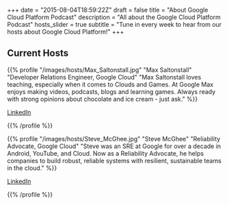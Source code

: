 +++
date = "2015-08-04T18:59:22Z"
draft = false
title = "About Google Cloud Platform Podcast"
description = "All about the Google Cloud Platform Podcast"
hosts_slider = true
subtitle = "Tune in every week to hear from our hosts about Google Cloud Platform!"
+++


<div class="row">
   <div class="col-12 text-left">

   <h2>Current Hosts</h2>

   </div>

  <div class="col-12">

{{% profile
	"/images/hosts/Max_Saltonstall.jpg"
	"Max Saltonstall"
	"Developer Relations Engineer, Google Cloud"
	"Max Saltonstall loves teaching, especially when it comes to Clouds and Games. At Google Max enjoys making videos, podcasts, blogs and learning games. Always ready with strong opinions about chocolate and ice cream - just ask."
%}}

[LinkedIn](https://www.linkedin.com/in/maxsaltonstall/)

{{% /profile %}}

   </div>

  <div class="col-12">

{{% profile
	"/images/hosts/Steve_McGhee.jpg"
	"Steve McGhee"
	"Reliability Advocate, Google Cloud"
	"Steve was an SRE at Google for over a decade in Android, YouTube, and Cloud. Now as a Reliability Advocate, he helps companies to build robust, reliable systems with resilient, sustainable teams in the cloud."
%}}

[LinkedIn](https://www.linkedin.com/in/stevemcghee/)

{{% /profile %}}

   </div>
</div>
